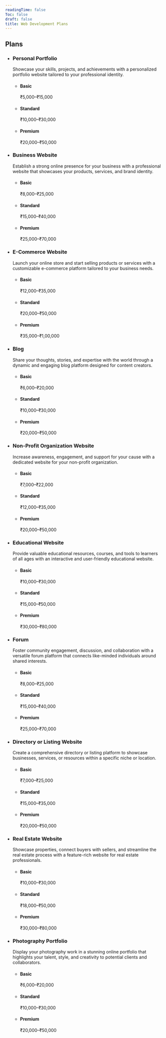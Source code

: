 ```yaml
---
readingTime: false
Toc: false
draft: false
title: Web Development Plans
---
```


## Plans

*   ### Personal Portfolio
    
    Showcase your skills, projects, and achievements with a personalized portfolio website tailored to your professional identity.
    
    *   #### Basic
        
        ₹5,000–₹15,000
        
    *   #### Standard
        
        ₹10,000–₹30,000
        
    *   #### Premium
        
        ₹20,000–₹50,000
        
*   ### Business Website
    
    Establish a strong online presence for your business with a professional website that showcases your products, services, and brand identity.
    
    *   #### Basic
        
        ₹8,000–₹25,000
        
    *   #### Standard
        
        ₹15,000–₹40,000
        
    *   #### Premium
        
        ₹25,000–₹70,000
        
*   ### E-Commerce Website
    
    Launch your online store and start selling products or services with a customizable e-commerce platform tailored to your business needs.
    
    *   #### Basic
        
        ₹12,000–₹35,000
        
    *   #### Standard
        
        ₹20,000–₹50,000
        
    *   #### Premium
        
        ₹35,000–₹1,00,000
        
*   ### Blog
    
    Share your thoughts, stories, and expertise with the world through a dynamic and engaging blog platform designed for content creators.
    
    *   #### Basic
        
        ₹6,000–₹20,000
        
    *   #### Standard
        
        ₹10,000–₹30,000
        
    *   #### Premium
        
        ₹20,000–₹50,000
        
*   ### Non-Profit Organization Website
    
    Increase awareness, engagement, and support for your cause with a dedicated website for your non-profit organization.
    
    *   #### Basic
        
        ₹7,000–₹22,000
        
    *   #### Standard
        
        ₹12,000–₹35,000
        
    *   #### Premium
        
        ₹20,000–₹50,000
        
*   ### Educational Website
    
    Provide valuable educational resources, courses, and tools to learners of all ages with an interactive and user-friendly educational website.
    
    *   #### Basic
        
        ₹10,000–₹30,000
        
    *   #### Standard
        
        ₹15,000–₹50,000
        
    *   #### Premium
        
        ₹30,000–₹80,000
        
*   ### Forum
    
    Foster community engagement, discussion, and collaboration with a versatile forum platform that connects like-minded individuals around shared interests.
    
    *   #### Basic
        
        ₹8,000–₹25,000
        
    *   #### Standard
        
        ₹15,000–₹40,000
        
    *   #### Premium
        
        ₹25,000–₹70,000
        
*   ### Directory or Listing Website
    
    Create a comprehensive directory or listing platform to showcase businesses, services, or resources within a specific niche or location.
    
    *   #### Basic
        
        ₹7,000–₹25,000
        
    *   #### Standard
        
        ₹15,000–₹35,000
        
    *   #### Premium
        
        ₹20,000–₹50,000
        
*   ### Real Estate Website
    
    Showcase properties, connect buyers with sellers, and streamline the real estate process with a feature-rich website for real estate professionals.
    
    *   #### Basic
        
        ₹10,000–₹30,000
        
    *   #### Standard
        
        ₹18,000–₹50,000
        
    *   #### Premium
        
        ₹30,000–₹80,000
        
*   ### Photography Portfolio
    
    Display your photography work in a stunning online portfolio that highlights your talent, style, and creativity to potential clients and collaborators.
    
    *   #### Basic
        
        ₹6,000–₹20,000
        
    *   #### Standard
        
        ₹10,000–₹30,000
        
    *   #### Premium
        
        ₹20,000–₹50,000

